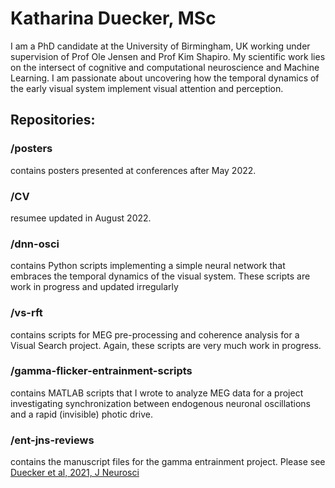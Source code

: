 # Katharina Duecker, MSc

I am a PhD candidate at the University of Birmingham, UK working under supervision of Prof Ole Jensen and Prof Kim Shapiro.
My scientific work lies on the intersect of cognitive and computational neuroscience and Machine Learning. 
I am passionate about uncovering how the temporal dynamics of the early visual system implement visual attention and perception.


## Repositories:

### /posters
contains posters presented at conferences after May 2022.

### /CV 
resumee updated in August 2022.

### /dnn-osci 
contains Python scripts implementing a simple neural network that embraces the temporal dynamics of the visual system. These scripts are work in progress and updated irregularly

### /vs-rft
contains scripts for MEG pre-processing and coherence analysis for a Visual Search project. Again, these scripts are very much work in progress.

### /gamma-flicker-entrainment-scripts 
contains MATLAB scripts that I wrote to analyze MEG data for a project investigating synchronization between endogenous neuronal oscillations and a rapid (invisible) photic drive. 
### /ent-jns-reviews 
contains the manuscript files for the gamma entrainment project. Please see [Duecker et al, 2021, J Neurosci](https://www.jneurosci.org/content/41/31/6684)



